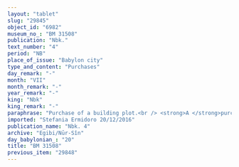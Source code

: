 ```yaml
---
layout: "tablet"
slug: "29845"
object_id: "6982"
museum_no_: "BM 31508"
publication: "Nbk."
text_number: "4"
period: "NB"
place_of_issue: "Babylon city"
type_and_content: "Purchases"
day_remark: "-"
month: "VII"
month_remark: "-"
year_remark: "-"
king: "Nbk"
king_remark: "-"
paraphrase: "Purchase of a building plot.<br /> <strong>A </strong>purchases 0;1 sq. r (12,25 m<sup>2</sup>) of land from <strong>B</strong>: this consists of a building plot with a house in ruin located in Tē, near Babylon. The upper long side in the West borders on <strong>A</strong>&lsquo;s house, the lower long side in the East is adjacent to <strong>B</strong>&rsquo;s house. The upper front in the North and the lower front in the South border on <strong>B</strong>&rsquo;s house as well. <strong>A</strong> has declared the equivalent for this land, 0;1 sq. r (12,25 m<sup>2</sup>) in total, together with the seller <strong>B</strong>: 1/2 mina of silver for each 1/2 sq. r (12,25 m<sup>2</sup>) of land, for a total amount of 1/2 mina of silver. The buyer pays the total purchase price, plus 1 shekel of silver as additional payment (<em>atru</em>) and a garment (<em>lubāru</em>) for the lady of the (sold) house. <strong>B</strong> acknowledges that he has received 1/2 mina and 1 shekel of silver in pieces (<em>&scaron;ibirtu</em>). The parties agree that in future times there will be no claims or suits against each other, not even between members of their families &ndash; otherwise, any future claimant will have to repay twelvefold the silver he received. Names of 4 witnesses and the scribe.<br /> &nbsp;<br /> <strong>A</strong> = Itti-Marduk-balāṭu/Nab&ucirc;-ahhē-iddin//Egibi; <strong>B</strong> = Ubārya/Bēl-rēṣūa"
imported: "Stefania Ermidoro 20/12/2016"
publication_name: "Nbk. 4"
archive: "Egibi/Nūr-Sîn"
day_babylonian_: "20"
title: "BM 31508"
previous_item: "29848"
---
```

